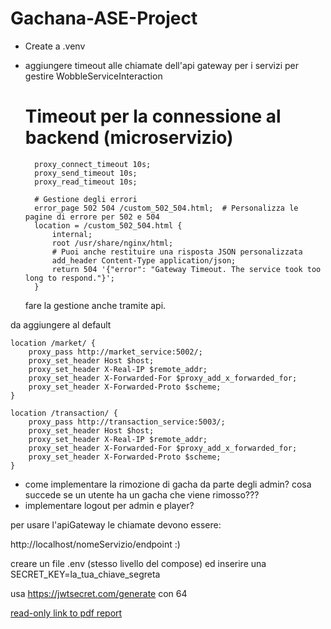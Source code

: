 # Gachana-ASE-Project

- Create a .venv
- aggiungere timeout alle chiamate dell'api gateway per i servizi per gestire WobbleServiceInteraction

  # Timeout per la connessione al backend (microservizio)

        proxy_connect_timeout 10s;
        proxy_send_timeout 10s;
        proxy_read_timeout 10s;

        # Gestione degli errori
        error_page 502 504 /custom_502_504.html;  # Personalizza le pagine di errore per 502 e 504
        location = /custom_502_504.html {
            internal;
            root /usr/share/nginx/html;
            # Puoi anche restituire una risposta JSON personalizzata
            add_header Content-Type application/json;
            return 504 '{"error": "Gateway Timeout. The service took too long to respond."}';
        }

  fare la gestione anche tramite api.

da aggiungere al default

    location /market/ {
        proxy_pass http://market_service:5002/;
        proxy_set_header Host $host;
        proxy_set_header X-Real-IP $remote_addr;
        proxy_set_header X-Forwarded-For $proxy_add_x_forwarded_for;
        proxy_set_header X-Forwarded-Proto $scheme;
    }

    location /transaction/ {
        proxy_pass http://transaction_service:5003/;
        proxy_set_header Host $host;
        proxy_set_header X-Real-IP $remote_addr;
        proxy_set_header X-Forwarded-For $proxy_add_x_forwarded_for;
        proxy_set_header X-Forwarded-Proto $scheme;
    }

- come implementare la rimozione di gacha da parte degli admin?
  cosa succede se un utente ha un gacha che viene rimosso???
- implementare logout per admin e player?

per usare l'apiGateway le chiamate devono essere:

http://localhost/nomeServizio/endpoint :)

creare un file .env (stesso livello del compose) ed inserire una
SECRET_KEY=la_tua_chiave_segreta

usa https://jwtsecret.com/generate con 64

[read-only link to pdf report](https://www.overleaf.com/read/bsmcxmqsgxvb#6c8454)
